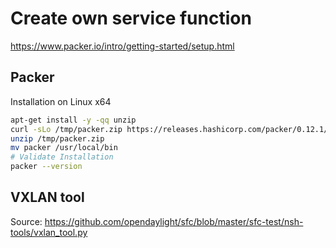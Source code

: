 # Create own service function

<https://www.packer.io/intro/getting-started/setup.html>

## Packer

Installation on Linux x64

```bash
apt-get install -y -qq unzip
curl -sLo /tmp/packer.zip https://releases.hashicorp.com/packer/0.12.1/packer_0.12.1_linux_amd64.zip
unzip /tmp/packer.zip
mv packer /usr/local/bin
# Validate Installation
packer --version
```

## VXLAN tool

Source: <https://github.com/opendaylight/sfc/blob/master/sfc-test/nsh-tools/vxlan_tool.py>
